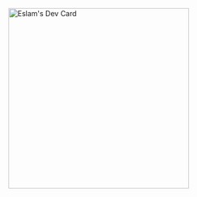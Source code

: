 <a href="https://app.daily.dev/eslamlinux"><img src="https://api.daily.dev/devcards/v2/wucKjTUl8caKw1KQ1oRmL.png?r=57p&type=default" width="356" alt="Eslam's Dev Card"/></a>
